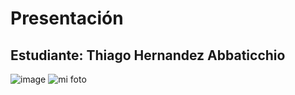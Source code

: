 # Presentación
## Estudiante: Thiago Hernandez Abbaticchio
![image](https://user-images.githubusercontent.com/82011983/114096716-7d9e2f80-9895-11eb-96ed-70d042e52527.png)
![mi foto](ThiagofotoLinkedIn.jpg)


